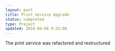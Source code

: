 ```yaml
---
layout: post
title: Print Service Upgrade
status: completed
type: Project
updated: 2016-04-08 9:25:00
---
```



The print service was refactored and restructured 
